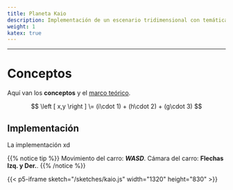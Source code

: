 ```yaml
---
title: Planeta Kaio
description: Implementación de un escenario tridimensional con temática del Planeta Kaio de Dragon Ball. Se usan conceptos de espacios, cámara, perspectiva y texturas.
weight: 1
katex: true
---
```


<!-- {{% notice warning %}}
**Workshop**  
Implement an image processing web app supporting different image kernels and supporting:  
**-** Image histogram visualization.  
**-** Different lightness (coloring brightness) tools.
{{% /notice %}} -->

---

# Conceptos

Aquí van los **conceptos** y el [marco teórico](https://en.wikipedia.org/wiki/Kernel_%28image_processing%29#Convolution).

$$
\left [ x,y \right ]
\=
(i\cdot 1) + (h\cdot 2) + (g\cdot 3)
$$

## Implementación

La implementación xd

{{% notice tip %}}
Movimiento del carro: _**WASD**_. Cámara del carro: **Flechas Izq. y Der.**.
{{% /notice %}}

{{< p5-iframe sketch="/sketches/kaio.js" width="1320" height="830" >}}
<!-- {{< p5-iframe sketch="/sketches/kaio.js" width="520" height="530" >}} -->